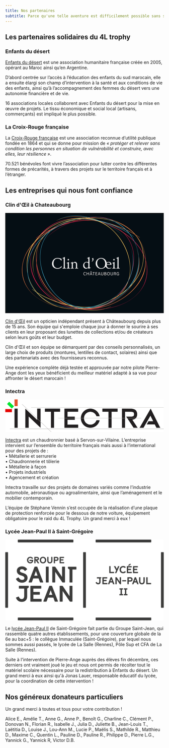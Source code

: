 ```yaml
---
title: Nos partenaires
subtitle: Parce qu'une telle aventure est difficilement possible sans soutien, découvrez ici les entreprises et personnes qui ont décidé de nous apporter leur aide.
---
```


## Les partenaires solidaires du 4L trophy

### Enfants du désert

[Enfants du désert](https://enfantsdudesert.org) est une association humanitaire française créée en 2005, opérant au Maroc ainsi qu’en Argentine. 

D’abord centrée sur l’accès à l’éducation des enfants du sud marocain, elle a ensuite élargi son champ d’intervention à la santé et aux conditions de vie des enfants, ainsi qu’à l’accompagnement des femmes du désert vers une autonomie financière et de vie.

16 associations locales collaborent avec Enfants du désert pour la mise en œuvre de projets. Le tissu économique et social local (artisans, commerçants) est impliqué le plus possible.

### La Croix-Rouge française

La [Croix-Rouge française](https://www.croix-rouge.fr) est une association reconnue d’utilité publique fondée en 1864 et qui se donne pour mission de *« protéger et relever sans condition les personnes en situation de vulnérabilité et construire, avec elles, leur résilience »*.

70.521 bénévoles font vivre l’association pour lutter contre les différentes formes de précarités, à travers des projets sur le territoire français et à l’étranger.

## Les entreprises qui nous font confiance

### Clin d'Œil à Chateaubourg

![](logo-clindoeil.png)

[Clin d'Œil](https://www.clindoeil-optique.fr) est un opticien indépendant présent à Châteaubourg depuis plus de 15 ans. Son équipe qui s'emploie chaque jour à donner le sourire à ses clients en leur proposant des lunettes de collections et/ou de créateurs selon leurs goûts et leur budget.

Clin d'Œil et son équipe se démarquent par des conseils personnalisés, un large choix de produits (montures, lentilles de contact, solaires) ainsi que des partenariats avec des fournisseurs reconnus.

Une expérience complète déjà testée et approuvée par notre pilote Pierre-Ange dont les yeux bénéficient du meilleur matériel adapté à sa vue pour affronter le désert marocain !


### Intectra

![](intectra.png)

[Intectra](https://intectra.fr) est un chaudronnier basé à Servon-sur-Vilaine. L’entreprise intervient sur l’ensemble du territoire français mais aussi à l’international pour des projets de :\
• Métallerie et serrurerie\
• Chaudronnerie et tôlerie\
• Métallerie à façon\
• Projets industriels\
• Agencement et création

Intectra travaille sur des projets de domaines variés comme l’industrie automobile, aéronautique ou agroalimentaire, ainsi que l’aménagement et le mobilier contemporain.

L’équipe de Stéphane Vennin s’est occupée de la réalisation d’une plaque de protection renforcée pour le dessous de notre voiture, équipement obligatoire pour le raid du 4L Trophy. Un grand merci à eux !

### Lycée Jean-Paul II à Saint-Grégoire

![](JP2.png)

Le [lycée Jean-Paul II](https://www.lycee-jeanpaul2.fr) de Saint-Grégoire fait partie du Groupe Saint-Jean, qui rassemble quatre autres établissements, pour une couverture globale de la 6e au bac+5 : le collègue Immaculée (Saint-Grégoire), par lequel nous sommes aussi passés, le lycée de La Salle (Rennes), Pôle Sup et CFA de La Salle (Rennes).

Suite à l'intervention de Pierre-Ange auprès des élèves fin décembre, ces derniers ont vraiment joué le jeu et nous ont permis de récolter tout le matériel scolaire nécessaire pour la redistribution à Enfants du désert. Un grand merci à eux ainsi qu'à Jonas Lauer, responsable éducatif du lycée, pour la coordination de cette intervention !

## Nos généreux donateurs particuliers

Un grand merci à toutes et tous pour votre contribution !

Alice E., Amélie T., Anne G., Anne P., Benoît G., Charline C., Clément P., Donovan N., Florian R., Isabelle J., Julia D., Juliette B., Jean-Louis T., Laëtitia D., Louise J., Lou-Ann M., Lucie P., Maëlis S., Mathilde R., Matthieu D., Maxime C., Quentin L., Pauline D., Pauline R., Philippe D., Pierre L.G., Yannick G., Yannick R, Victor D.B. 